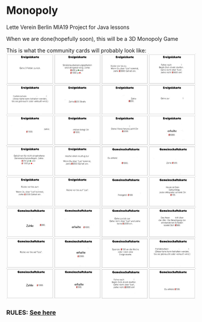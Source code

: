 # Monopoly
Lette Verein Berlin
MIA19
Project for Java lessons

When we are done(hopefully soon), this will be a 3D Monopoly Game


This is what the community cards will probably look like:
![Gemeinschaftskarten](https://raw.githubusercontent.com/MIA19/Monopoly/master/doc/Alle%20Ereignis%20und%20Gemeinschaftskarten.jpg)

### RULES: [See here](https://github.com/MIA19/Monopoly/blob/dev/rules.md)



